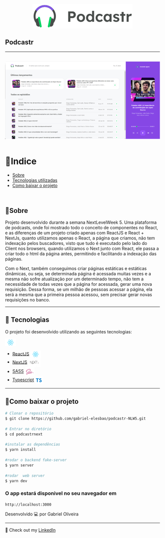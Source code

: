 



  <p align="center"> <img src="./public/logo.svg"> </p>
  <h2> Podcastr </h2>
  
  --- 
  <br> 
  <img src="./images-readme/home-podcastr.png" style="max-width:100%;" align="center">
  <br><br>
  

# 🔗Indice
- [Sobre](#-Sobre)
- [Tecnologias utilizadas](#-Tecnologias)
- [Como baixar o projeto](#-Como-baixar-o-projeto)

<br>

## 📝Sobre 
<p> Projeto desenvolvido durante a semana NextLevelWeek 5. Uma plataforma de podcasts, onde foi mostrado todo o conceito de componentes no React, e as diferenças de um projeto criado apenas com ReactJS e React + NextJs, quanto utilizamos apenas o React, a página que criamos, não tem indexação pelos buscadores, visto que tudo é executado pelo lado do Client nos browsers, quando utilizamos o Next junto com React, ele passa a criar todo o html da página antes, permitindo e facilitando a indexação das páginas.</p>
<p>Com o Next, também conseguimos criar páginas estáticas e estáticas dinâmicas, ou seja, se determinada página é acessada muitas vezes e a mesma não sofre atualização por um determinado tempo, não tem a necessidade de todas vezes que a página for acessada, gerar uma nova requisição. Dessa forma, se um milhão de pessoas acessar a página, ela será a mesma que a primeira pessoa acessou, sem precisar gerar novas requisições no banco.</p>



---

## 🚀 Tecnologias

<p>O projeto foi desenvolvido utilizando as seguintes tecnologias:</p>
<img src="./images-readme/react.png" style="max-width:7%;" align="center">

- [ReactJS](https://reactjs.org/) <img src="./images-readme/react.png" style="max-width:7%;" align="center"> 
- [NextJS](https://nextjs.org/) <img src="./images-readme/nextJS.png" style="max-width:8%;" align="center"> 
- [SASS](https://sass-lang.com/install) <img src="./images-readme/sass.png" style="max-width:6.5%;" align="center">
- [Typescript](https://www.typescriptlang.org/) <img src="./images-readme/TypescriptJS.png" style="max-width:5%;" align="center">  

---

## 📂Como baixar o projeto

````bash
# Clonar o repositório
$ git clone https://github.com/gabriel-elesbao/podcastr-NLW5.git

# Entrar no diretório 
$ cd podcastrnext

#instalar as dependências 
$ yarn install

#rodar o backend fake-server
$ yarn server

#rodar  web server
$ yarn dev

````
<h3> O app estará disponivel no seu navegador em </h3> 

`http://localhost:3000`


Desenvolvido 💻 por Gabriel Oliveira

---
 👋 Check out my [LinkedIn](https://www.linkedin.com/in/gabriel-oliveira97/)


​		


